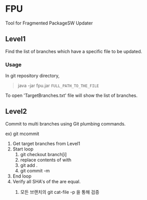 FPU
===

Tool for Fragmented PackageSW Updater

## Level1

Find the list of branches which have a specific file to be updated.

### Usage

In git repository directory,

>java -jar fpu.jar `FULL_PATH_TO_THE_FILE`

To open 'TargetBranches.txt' file will show the list of branches.

## Level2

Commit to multi branches using Git plumbing commands.

ex) git mcommit <SourceFile> <TargetFile> <Msg>

1. Get target branches from Level1
2. Start loop
    1. git checkout branch[i]
    2. replace contents of <TargetFile> with <SourceFile>
    3. git add .
    4. git commit -m <Msg>
3. End loop
4. Verify all SHA's of the <TargetFile> are equal.
    1. 모든 브랜치의 git cat-file -p <TreeOfTargetFile>을 통해 검증
 